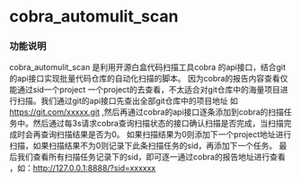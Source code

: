 # cobra_automulit_scan

### 功能说明

cobra_automulit_scan 是利用开源白盒代码扫描工具cobra 的api接口，结合git的api接口实现批量代码仓库的自动化扫描的脚本。
因为cobra的报告内容查看仅能通过sid一个project 一个project的去查看，不太适合对git仓库中的海量项目进行扫描。我们通过git的api接口先查出全部git仓库中的项目地址
如 https://git.com/xxxxx.git ,然后再通过cobra的api接口逐条添加到cobra的扫描任务中。然后通过每3s请求cobra查询扫描状态的接口确认扫描是否完成，当扫描完成时会再查询扫描结果是否为0。
如果扫描结果为0则添加下一个project地址进行扫描，如果扫描结果不为0则记录下此条扫描任务的sid，再添加下一个任务。
最后我们查看所有扫描任务记录下的sid，即可逐一通过cobra的报告地址进行查看 ，如：http://127.0.0.1:8888/?sid=xxxxxx
